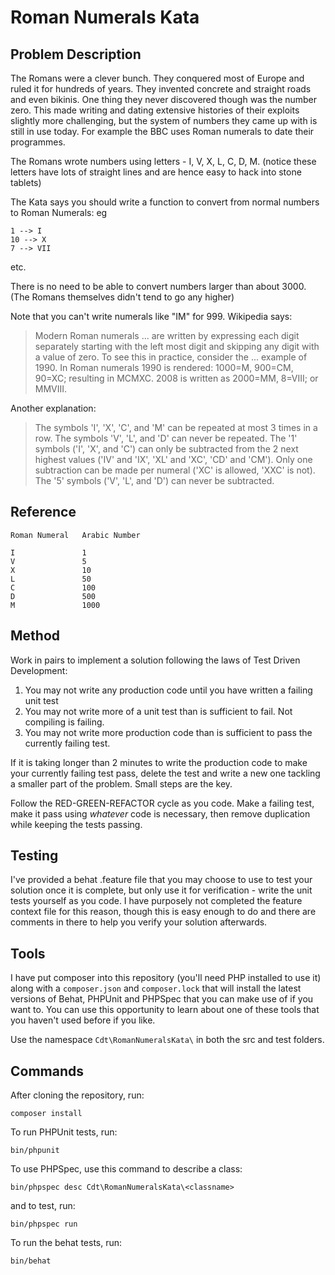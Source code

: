 # Roman Numerals Kata

## Problem Description

The Romans were a clever bunch. They conquered most of Europe and ruled it for hundreds of years. They invented concrete
and straight roads and even bikinis. One thing they never discovered though was the number zero. This made writing and
dating extensive histories of their exploits slightly more challenging, but the system of numbers they came up with is
still in use today. For example the BBC uses Roman numerals to date their programmes.

The Romans wrote numbers using letters - I, V, X, L, C, D, M. (notice these letters have lots of straight lines and are
hence easy to hack into stone tablets)

The Kata says you should write a function to convert from normal numbers to Roman Numerals: eg

    1 --> I
    10 --> X
    7 --> VII

etc.

There is no need to be able to convert numbers larger than about 3000. (The Romans themselves didn't tend to go any
higher)

Note that you can't write numerals like "IM" for 999. Wikipedia says:

> Modern Roman numerals ... are written by expressing each digit separately starting with the left most digit and
> skipping any digit with a value of zero. To see this in practice, consider the ... example of 1990. In Roman numerals
> 1990 is rendered: 1000=M, 900=CM, 90=XC; resulting in MCMXC. 2008 is written as 2000=MM, 8=VIII; or MMVIII.

Another explanation:

> The symbols 'I', 'X', 'C', and 'M' can be repeated at most 3 times in a row. The symbols 'V', 'L', and 'D' can never
> be repeated. The '1' symbols ('I', 'X', and 'C') can only be subtracted from the 2 next highest values ('IV' and 'IX',
> 'XL' and 'XC', 'CD' and 'CM'). Only one subtraction can be made per numeral ('XC' is allowed, 'XXC' is not). The '5'
> symbols ('V', 'L', and 'D') can never be subtracted.

## Reference

    Roman Numeral   Arabic Number
    
    I               1
    V               5
    X               10
    L               50
    C               100
    D               500
    M               1000

## Method

Work in pairs to implement a solution following the laws of Test Driven Development:

1. You may not write any production code until you have written a failing unit test
2. You may not write more of a unit test than is sufficient to fail. Not compiling is failing.
3. You may not write more production code than is sufficient to pass the currently failing test.

If it is taking longer than 2 minutes to write the production code to make your currently failing test pass, delete the
test and write a new one tackling a smaller part of the problem. Small steps are the key.

Follow the RED-GREEN-REFACTOR cycle as you code. Make a failing test, make it pass using _whatever_ code is necessary,
then remove duplication while keeping the tests passing.

## Testing

I've provided a behat .feature file that you may choose to use to test your solution once it is complete, but only use
it for verification - write the unit tests yourself as you code. I have purposely not completed the feature context file
for this reason, though this is easy enough to do and there are comments in there to help you verify your solution
afterwards.

## Tools

I have put composer into this repository (you'll need PHP installed to use it) along with a `composer.json` and
`composer.lock` that will install the latest versions of Behat, PHPUnit and PHPSpec that you can make use of if you want
to. You can use this opportunity to learn about one of these tools that you haven't used before if you like.

Use the namespace `Cdt\RomanNumeralsKata\` in both the src and test folders.

## Commands

After cloning the repository, run:

    composer install
    
To run PHPUnit tests, run:

    bin/phpunit

To use PHPSpec, use this command to describe a class:

    bin/phpspec desc Cdt\RomanNumeralsKata\<classname>

and to test, run:

    bin/phpspec run
    
To run the behat tests, run:

    bin/behat
